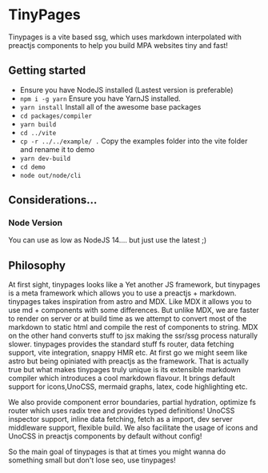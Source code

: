 # TinyPages

Tinypages is a vite based ssg, which uses markdown interpolated with preactjs components to help you build MPA websites tiny and fast!

## Getting started
 - Ensure you have NodeJS installed (Lastest version is preferable)
 - `npm i -g yarn` Ensure you have YarnJS installed.
 - `yarn install` Install all of the awesome base packages
 - `cd packages/compiler`
 - `yarn build`
 - `cd ../vite`
 - `cp -r ../../example/ .` Copy the examples folder into the vite folder and rename it to demo
 - `yarn dev-build`
 - `cd demo`
 - `node out/node/cli`

## Considerations...

### Node Version
You can use as low as NodeJS 14.... but just use the latest ;)

## Philosophy

At first sight, tinypages looks like a Yet another JS framework, but tinypages is a meta framework which allows you to use a preactjs + markdown. 
tinypages takes inspiration from astro and MDX. Like MDX it allows you to use md + components with some differences. But unlike MDX, we are faster to render on server or at build time as we attempt to convert most of the markdown to static html and compile the rest of components to string. MDX on the other hand converts stuff to jsx making the ssr/ssg process naturally slower.
tinypages provides the standard stuff fs router, data fetching support, vite integration, snappy HMR etc. 
At first go we might seem like astro but being opiniated with preactjs as the framework. That is actually true but what makes tinypages truly unique is its extensible markdown compiler which introduces a cool markdown flavour. It brings default support for icons,UnoCSS, mermaid graphs, latex, code highlighting etc. 

We also provide component error boundaries, partial hydration, optimize fs router which uses radix tree and provides typed definitions! UnoCSS inspector support, inline data fetching, fetch as a import, dev server middleware support, flexible build. We also facilitate the usage of icons and UnoCSS in preactjs components by default without config!

So the main goal of tinypages is that at times you might wanna do something small but don't lose seo, use tinypages!
